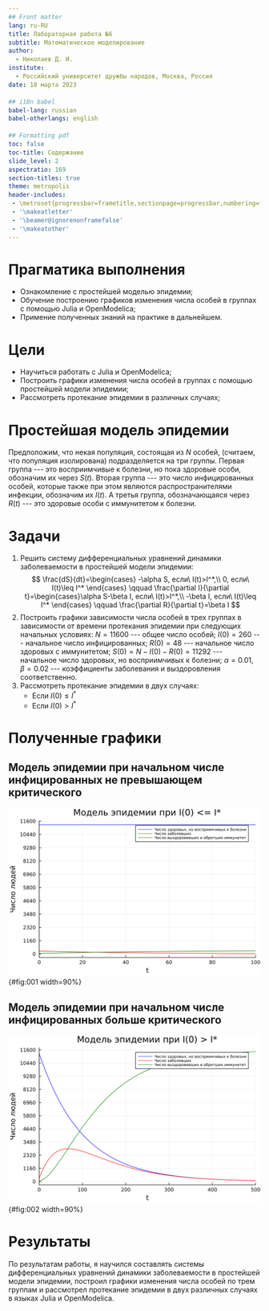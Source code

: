 ```yaml
---
## Front matter
lang: ru-RU
title: Лабораторная работа №6
subtitle: Математическое моделирование
author:
  - Николаев Д. И.
institute:
  - Российский университет дружбы народов, Москва, Россия
date: 18 марта 2023

## i18n babel
babel-lang: russian
babel-otherlangs: english

## Formatting pdf
toc: false
toc-title: Содержание
slide_level: 2
aspectratio: 169
section-titles: true
theme: metropolis
header-includes:
 - \metroset{progressbar=frametitle,sectionpage=progressbar,numbering=fraction}
 - '\makeatletter'
 - '\beamer@ignorenonframefalse'
 - '\makeatother'
---
```


# Прагматика выполнения

- Ознакомление с простейшей моделью эпидемии;
- Обучение построению графиков изменения числа особей в группах с помощью Julia и OpenModelica;
- Примение полученных знаний на практике в дальнейшем.

# Цели

- Научиться работать с Julia и OpenModelica;
- Построить графики изменения числа особей в группах с помощью простейшей модели эпидемии;
- Рассмотреть протекание эпидемии в различных случаях;

# Простейшая модель эпидемии

Предположим, что некая популяция, состоящая из $N$ особей, (считаем, что популяция изолирована) подразделяется на три группы. Первая группа --- это восприимчивые к болезни, но пока здоровые особи, обозначим их через $S(t)$. Вторая группа --- это число инфицированных особей, которые также при этом являются распространителями инфекции, обозначим их $I(t)$. А третья группа, обозначающаяся через $R(t)$ --- это здоровые особи с иммунитетом к болезни.

# Задачи

1. Решить систему дифференциальных уравнений динамики заболеваемости в простейшей модели эпидемии:
$$
\frac{dS}{dt}=\begin{cases} -\alpha S, если\ I(t)>I^*,\\
0, если\ I(t)\leq I^*
\end{cases} \qquad
\frac{\partial I}{\partial t}=\begin{cases}\alpha S-\beta I, если\ I(t)>I^*,\\
-\beta I, если\ I(t)\leq I^*
\end{cases} \qquad
\frac{\partial R}{\partial t}=\beta I
$$
2. Построить графики зависимости числа особей в трех группах в зависимости от времени протекания эпидемии при следующих начальных условиях: $N = 11600$ --- общее число особей; $I(0)=260$ --- начальное число инфицированных; $R(0) = 48$ --- начальное число здоровых с иммунитетом; $S(0)=N-I(0)- R(0) = 11292$ --- начальное число здоровых, но восприимчивых к болезни; $\alpha = 0.01$, $\beta = 0.02$ --- коэффициенты заболевания и выздоровления соответственно.
3. Рассмотреть протекание эпидемии в двух случаях:
    - Если $I(0) \leq I^*$
    - Если $I(0) > I^*$

# Полученные графики

## Модель эпидемии при начальном числе инфицированных не превышающем критического

![Модель эпидемии при начальном числе инфицированных не превышающем критического](image/lab06_1.png){#fig:001 width=90%}

## Модель эпидемии при начальном числе инфицированных больше критического

![Модель эпидемии при начальном числе инфицированных больше критического](image/lab06_2.png){#fig:002 width=90%}

# Результаты

По результатам работы, я научился составлять системы дифференциальных уравнений динамики заболеваемости в простейшей модели эпидемии, построил графики изменения числа особей по трем группам и рассмотрел протекание эпидемии в двух различных случаях в языках Julia и OpenModelica.
